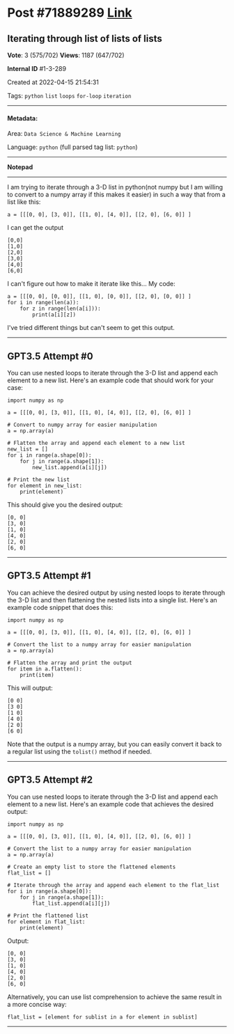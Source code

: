 
# Post \#71889289 [Link](https://stackoverflow.com/questions/71889289/)

## Iterating through list of lists of lists

**Vote**: 3 (575/702) **Views**: 1187 (647/702) 

**Internal ID** \#1-3-289

Created at 2022-04-15 21:54:31

Tags: `python` `list` `loops` `for-loop` `iteration`

----------

#### Metadata:

Area: `Data Science & Machine Learning`

Language: `python` (full parsed tag list: `python`)

----------

**Notepad**


----------

I am trying to iterate through a 3-D list in python(not numpy but I am willing to convert to a numpy array if this makes it easier) in such a way that from a list like this:
```
a = [[[0, 0], [3, 0]], [[1, 0], [4, 0]], [[2, 0], [6, 0]] ]
```

I can get the output
```
[0,0]
[1,0]
[2,0]
[3,0]
[4,0]
[6,0]
```

I can't figure out how to make it iterate like this...
My code:
```
a = [[[0, 0], [0, 0]], [[1, 0], [0, 0]], [[2, 0], [0, 0]] ]
for i in range(len(a)):
    for z in range(len(a[i])):
        print(a[i][z])
```

I've tried different things but can't seem to get this output.


----------
        
## GPT3.5 Attempt \#0

You can use nested loops to iterate through the 3-D list and append each element to a new list. Here's an example code that should work for your case:

```
import numpy as np

a = [[[0, 0], [3, 0]], [[1, 0], [4, 0]], [[2, 0], [6, 0]] ]

# Convert to numpy array for easier manipulation
a = np.array(a)

# Flatten the array and append each element to a new list
new_list = []
for i in range(a.shape[0]):
    for j in range(a.shape[1]):
        new_list.append(a[i][j])

# Print the new list
for element in new_list:
    print(element)
```

This should give you the desired output:

```
[0, 0]
[3, 0]
[1, 0]
[4, 0]
[2, 0]
[6, 0]
```

--------

## GPT3.5 Attempt \#1

You can achieve the desired output by using nested loops to iterate through the 3-D list and then flattening the nested lists into a single list. Here's an example code snippet that does this:

```
import numpy as np

a = [[[0, 0], [3, 0]], [[1, 0], [4, 0]], [[2, 0], [6, 0]] ]

# Convert the list to a numpy array for easier manipulation
a = np.array(a)

# Flatten the array and print the output
for item in a.flatten():
    print(item)
```

This will output:

```
[0 0]
[3 0]
[1 0]
[4 0]
[2 0]
[6 0]
```

Note that the output is a numpy array, but you can easily convert it back to a regular list using the `tolist()` method if needed.

--------

## GPT3.5 Attempt \#2

You can use nested loops to iterate through the 3-D list and append each element to a new list. Here's an example code that achieves the desired output:

```
import numpy as np

a = [[[0, 0], [3, 0]], [[1, 0], [4, 0]], [[2, 0], [6, 0]] ]

# Convert the list to a numpy array for easier manipulation
a = np.array(a)

# Create an empty list to store the flattened elements
flat_list = []

# Iterate through the array and append each element to the flat_list
for i in range(a.shape[0]):
    for j in range(a.shape[1]):
        flat_list.append(a[i][j])

# Print the flattened list
for element in flat_list:
    print(element)
```

Output:
```
[0, 0]
[3, 0]
[1, 0]
[4, 0]
[2, 0]
[6, 0]
```

Alternatively, you can use list comprehension to achieve the same result in a more concise way:

```
flat_list = [element for sublist in a for element in sublist]
```

--------
